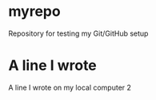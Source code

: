 # myrepo
Repository for testing my Git/GitHub setup
# A line I wrote
A line I wrote on my local computer 2 
